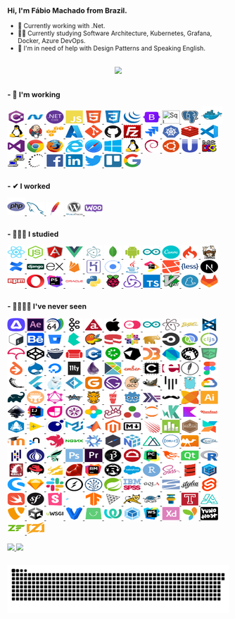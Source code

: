 ### Hi, I'm Fábio Machado from Brazil.

- 🧰 Currently working with .Net.
- 🧙‍♂️ Currently studying Software Architecture, Kubernetes, Grafana, Docker, Azure DevOps.
- 🤔 I'm in need of help with Design Patterns and Speaking English.

##

 <div style="display: flex; flex-direction: row; justify-content: center; align-items: center;">
  <a href="https://www.linkedin.com/in/
           
           
           -carlos-11b9a282" target="_blank">
   <img height="180em" 
       src="https://github-readme-stats.anuraghazra1.vercel.app/api?username=HudsonCarlos&show_icons=true&theme=dark&include_all_commits=true&count_private=true">
  </a>
  <a href="https://www.linkedin.com/in/hudson-carlos-11b9a282" target="_blank">
   <img height="180em" 
        src="https://github-readme-stats.anuraghazra1.vercel.app/api/top-langs/?username=HudsonCarlos&layout=compact&langs_count=7&theme=dark">
  </a>
</div>
  
##
### - 🔨 I'm working
 
<div>
  <a href="https://www.linkedin.com/in/hudson-carlos-11b9a282" target="_blank">
   <img title="CSHARP" height="30" width="40" src="https://raw.githubusercontent.com/devicons/devicon/master/icons/csharp/csharp-original.svg">
   <img title="DotNet" height="30" width="40" src="https://raw.githubusercontent.com/devicons/devicon/master/icons/dot-net/dot-net-original.svg">
   <img title=".Net Core" height="30" width="40" src="https://raw.githubusercontent.com/devicons/devicon/master/icons/dotnetcore/dotnetcore-original.svg">
   <img title="Js" height="30" width="40" src="https://raw.githubusercontent.com/devicons/devicon/master/icons/javascript/javascript-plain.svg">
   <img title="HTML" height="30" width="40" src="https://raw.githubusercontent.com/devicons/devicon/master/icons/html5/html5-original.svg">
   <img title="CSS" height="30" width="40" src="https://raw.githubusercontent.com/devicons/devicon/master/icons/css3/css3-original.svg">
   <img title="JQuery" height="30" width="40" src="https://raw.githubusercontent.com/devicons/devicon/master/icons/jquery/jquery-original.svg">
   <img title="BOOTSTRAP" height="30" width="40" src="https://raw.githubusercontent.com/devicons/devicon/master/icons/bootstrap/bootstrap-original.svg">
   <img title="Sql Server" height="30" width="40" src="https://cdn.jsdelivr.net/gh/devicons/devicon/icons/microsoftsqlserver/microsoftsqlserver-plain.svg"> 
   <img title="PostgreSql" height="30" width="40" src="https://raw.githubusercontent.com/devicons/devicon/master/icons/postgresql/postgresql-original.svg">
   <img title="Docker" height="40" width="50" src="https://raw.githubusercontent.com/devicons/devicon/master/icons/docker/docker-original.svg">
   <img title="Linux" height="30" width="40" src="https://raw.githubusercontent.com/devicons/devicon/master/icons/linux/linux-original.svg">
   <img title="Jenkins" height="30" width="40" src="https://raw.githubusercontent.com/devicons/devicon/master/icons/jenkins/jenkins-original.svg"> 
   <img title="AMAZONWEBSERVICES" height="30" width="40" src="https://raw.githubusercontent.com/devicons/devicon/master/icons/amazonwebservices/amazonwebservices-original.svg">
   <img title="AZURE" height="30" width="40" src="https://raw.githubusercontent.com/devicons/devicon/master/icons/azure/azure-original.svg"> 
   <img title="GIT" height="30" width="40" src="https://raw.githubusercontent.com/devicons/devicon/master/icons/git/git-original.svg">
   <img title="GITHUB" height="30" width="40" src="https://raw.githubusercontent.com/devicons/devicon/master/icons/github/github-original.svg">   
   <img title="FILEZILLA" height="30" width="40" src="https://raw.githubusercontent.com/devicons/devicon/master/icons/filezilla/filezilla-plain.svg">
   <img title="JIRA" height="30" width="40" src="https://raw.githubusercontent.com/devicons/devicon/master/icons/jira/jira-original.svg">
   <img title="KUBERNETES" height="30" width="40" src="https://raw.githubusercontent.com/devicons/devicon/master/icons/kubernetes/kubernetes-plain.svg">
   <img title="REDIS" height="30" width="40" src="https://raw.githubusercontent.com/devicons/devicon/master/icons/redis/redis-original.svg"> 
   <img title="VSCODE" height="30" width="40" src="https://raw.githubusercontent.com/devicons/devicon/master/icons/vscode/vscode-original.svg">
   <img title="VISUALSTUDIO" height="30" width="40" src="https://raw.githubusercontent.com/devicons/devicon/master/icons/visualstudio/visualstudio-plain.svg">
   <img title="CHROME" height="30" width="40" src="https://raw.githubusercontent.com/devicons/devicon/master/icons/chrome/chrome-original.svg">
   <img title="FIREFOX" height="30" width="40" src="https://raw.githubusercontent.com/devicons/devicon/master/icons/firefox/firefox-original.svg">
   <img title="IE10" height="30" width="40" src="https://raw.githubusercontent.com/devicons/devicon/master/icons/ie10/ie10-original.svg">
   <img title="SAFARI" height="30" width="40" src="https://raw.githubusercontent.com/devicons/devicon/master/icons/safari/safari-original.svg">
   <img title="WINDOWS8" height="30" width="40" src="https://raw.githubusercontent.com/devicons/devicon/master/icons/windows8/windows8-original.svg">
   <img title="LINUX" height="30" width="40" src="https://raw.githubusercontent.com/devicons/devicon/master/icons/linux/linux-original.svg">
   <img title="DEBIAN" height="30" width="40" src="https://raw.githubusercontent.com/devicons/devicon/master/icons/debian/debian-original.svg">
   <img title="UBUNTU" height="30" width="40" src="https://raw.githubusercontent.com/devicons/devicon/master/icons/ubuntu/ubuntu-plain.svg">
   <img title="UNIX" height="30" width="40" src="https://raw.githubusercontent.com/devicons/devicon/master/icons/unix/unix-original.svg">
   <img title="MSDOS" height="30" width="40" src="https://raw.githubusercontent.com/devicons/devicon/master/icons/msdos/msdos-original.svg">
   <img title="PUTTY" height="30" width="40" src="https://raw.githubusercontent.com/devicons/devicon/master/icons/putty/putty-original.svg">
   <img title="SSH" height="30" width="40" src="https://raw.githubusercontent.com/devicons/devicon/master/icons/ssh/ssh-original.svg"> 
   <img title="FACEBOOK" height="30" width="40" src="https://raw.githubusercontent.com/devicons/devicon/master/icons/facebook/facebook-original.svg">
   <img title="LINKEDIN" height="30" width="40" src="https://raw.githubusercontent.com/devicons/devicon/master/icons/linkedin/linkedin-original.svg">
   <img title="TWITTER" height="30" width="40" src="https://raw.githubusercontent.com/devicons/devicon/master/icons/twitter/twitter-original.svg">  
   <img title="TRELLO" height="30" width="40" src="https://raw.githubusercontent.com/devicons/devicon/master/icons/trello/trello-plain.svg">
   <img title="GOOGLE" height="30" width="40" src="https://raw.githubusercontent.com/devicons/devicon/master/icons/google/google-original.svg">
  </a>
</div>

##
### - ✔ I worked

<div>
 <a href="https://www.linkedin.com/in/hudson-carlos-11b9a282" target="_blank">
  <img title="PHP" height="40" width="40" src="https://raw.githubusercontent.com/devicons/devicon/master/icons/php/php-original.svg">  
  <img title="MySql" height="30" width="40" src="https://raw.githubusercontent.com/devicons/devicon/master/icons/mysql/mysql-original.svg">  
  <img title="APACHE" height="30" width="40" src="https://raw.githubusercontent.com/devicons/devicon/master/icons/apache/apache-original.svg">
  <img title="WordPress" height="30" width="40" src="https://raw.githubusercontent.com/devicons/devicon/master/icons/wordpress/wordpress-original.svg">
  <img title="WOOCOMMERCE" height="30" width="40" src="https://raw.githubusercontent.com/devicons/devicon/master/icons/woocommerce/woocommerce-original.svg">
 </a>
</div>

##
### - 👨‍🎓💡 I studied

<div>
 <a href="https://www.linkedin.com/in/hudson-carlos-11b9a282" target="_blank">
  <img title="React" height="30" width="40" src="https://raw.githubusercontent.com/devicons/devicon/master/icons/react/react-original.svg">
  <img title="NodeJS" height="30" width="40" src="https://raw.githubusercontent.com/devicons/devicon/master/icons/nodejs/nodejs-original.svg">
  <img title="AngulaJS" height="30" width="40" src="https://raw.githubusercontent.com/devicons/devicon/master/icons/angularjs/angularjs-original.svg">
  <img title="VueJS" height="30" width="40" src="https://raw.githubusercontent.com/devicons/devicon/master/icons/vuejs/vuejs-original.svg">
  <img title="Electron" height="30" width="40" src="https://raw.githubusercontent.com/devicons/devicon/master/icons/electron/electron-original.svg">  
  <img title="MongoDB" height="30" width="40" src="https://raw.githubusercontent.com/devicons/devicon/master/icons/mongodb/mongodb-original.svg">  
  <img title="ANDROID" height="30" width="40" src="https://raw.githubusercontent.com/devicons/devicon/master/icons/android/android-original.svg">
  <img title="ARDUINO" height="30" width="40" src="https://raw.githubusercontent.com/devicons/devicon/master/icons/arduino/arduino-original.svg">
  <img title="CANVA" height="30" width="40" src="https://raw.githubusercontent.com/devicons/devicon/master/icons/canva/canva-original.svg">    
  <img title="CODEIGNITER" height="30" width="40" src="https://raw.githubusercontent.com/devicons/devicon/master/icons/codeigniter/codeigniter-plain.svg">
  <img title="COMPOSER" height="30" width="40" src="https://raw.githubusercontent.com/devicons/devicon/master/icons/composer/composer-original.svg">
  <img title="CONFLUENCE" height="30" width="40" src="https://raw.githubusercontent.com/devicons/devicon/master/icons/confluence/confluence-original.svg">
  <img title="DJANGO" height="30" width="40" src="https://raw.githubusercontent.com/devicons/devicon/master/icons/django/django-original.svg">
  <img title="EXPRESS" height="30" width="40" src="https://raw.githubusercontent.com/devicons/devicon/master/icons/express/express-original.svg">
  <img title="FIREBASE" height="30" width="40" src="https://raw.githubusercontent.com/devicons/devicon/master/icons/firebase/firebase-plain.svg">  
  <img title="HEROKU" height="30" width="40" src="https://raw.githubusercontent.com/devicons/devicon/master/icons/heroku/heroku-original.svg">
  <img title="IONIC" height="30" width="40" src="https://raw.githubusercontent.com/devicons/devicon/master/icons/ionic/ionic-original.svg">
  <img title="JAVA" height="30" width="40" src="https://raw.githubusercontent.com/devicons/devicon/master/icons/java/java-original.svg">
  <img title="JETBRAINS" height="30" width="40" src="https://raw.githubusercontent.com/devicons/devicon/master/icons/jetbrains/jetbrains-original.svg">
  <img title="LARAVEL" height="30" width="40" src="https://raw.githubusercontent.com/devicons/devicon/master/icons/laravel/laravel-plain.svg"> 
  <img title="LESS" height="30" width="40" src="https://raw.githubusercontent.com/devicons/devicon/master/icons/less/less-plain-wordmark.svg">
  <img title="NEXTJS" height="30" width="40" src="https://raw.githubusercontent.com/devicons/devicon/master/icons/nextjs/nextjs-original.svg">
  <img title="NPM" height="30" width="40" src="https://raw.githubusercontent.com/devicons/devicon/master/icons/npm/npm-original-wordmark.svg">
  <img title="OPERA" height="30" width="40" src="https://raw.githubusercontent.com/devicons/devicon/master/icons/opera/opera-original.svg">
  <img title="PHPSTORM" height="30" width="40" src="https://raw.githubusercontent.com/devicons/devicon/master/icons/phpstorm/phpstorm-original.svg">
  <img title="ORACLE" height="30" width="40" src="https://raw.githubusercontent.com/devicons/devicon/master/icons/oracle/oracle-original.svg">
  <img title="PYTHON" height="30" width="40" src="https://raw.githubusercontent.com/devicons/devicon/master/icons/python/python-original.svg">
  <img title="RASPBERRYPI" height="30" width="40" src="https://raw.githubusercontent.com/devicons/devicon/master/icons/raspberrypi/raspberrypi-original.svg"> 
  <img title="REDUX" height="30" width="40" src="https://raw.githubusercontent.com/devicons/devicon/master/icons/redux/redux-original.svg">  
  <img title="TYPESCRIPT" height="30" width="40" src="https://raw.githubusercontent.com/devicons/devicon/master/icons/typescript/typescript-original.svg">
  <img title="VIM" height="30" width="40" src="https://raw.githubusercontent.com/devicons/devicon/master/icons/vim/vim-original.svg">  
  <img title="YARN" height="30" width="40" src="https://raw.githubusercontent.com/devicons/devicon/master/icons/yarn/yarn-original.svg">
  <img title="GITLAB" height="30" width="40" src="https://raw.githubusercontent.com/devicons/devicon/master/icons/gitlab/gitlab-original.svg"> 
 </a>
</div>

##
### - 🍍🏃‍🤪😵 I've never seen

<div>
 <a href="https://www.linkedin.com/in/hudson-carlos-11b9a282" target="_blank">
  <img title="ADONISJS" height="30" width="40" src="https://raw.githubusercontent.com/devicons/devicon/master/icons/adonisjs/adonisjs-original.svg">
  <img title="AFTEREFFECTS" height="30" width="40" src="https://raw.githubusercontent.com/devicons/devicon/master/icons/aftereffects/aftereffects-original.svg">
  <img title="AARCH64" height="30" width="40" src="https://raw.githubusercontent.com/devicons/devicon/master/icons/aarch64/aarch64-original.svg">
  <img title="APACHEKAFKA" height="30" width="40" src="https://raw.githubusercontent.com/devicons/devicon/master/icons/apachekafka/apachekafka-original.svg">
  <img title="APPCELERATOR" height="30" width="40" src="https://raw.githubusercontent.com/devicons/devicon/master/icons/appcelerator/appcelerator-original.svg">
  <img title="APPLE" height="30" width="40" src="https://raw.githubusercontent.com/devicons/devicon/master/icons/apple/apple-original.svg">
  <img title="APPWRITE" height="30" width="40" src="https://raw.githubusercontent.com/devicons/devicon/master/icons/appwrite/appwrite-original.svg">
  <img title="ARDUINO" height="30" width="40" src="https://raw.githubusercontent.com/devicons/devicon/master/icons/arduino/arduino-original.svg">
  <img title="ATOM" height="30" width="40" src="https://raw.githubusercontent.com/devicons/devicon/master/icons/atom/atom-original.svg">
  <img title="BABEL" height="30" width="40" src="https://raw.githubusercontent.com/devicons/devicon/master/icons/babel/babel-original.svg">
  <img title="BACKBONEJS" height="30" width="40" src="https://raw.githubusercontent.com/devicons/devicon/master/icons/backbonejs/backbonejs-original.svg">
  <img title="BASH" height="30" width="40" src="https://raw.githubusercontent.com/devicons/devicon/master/icons/bash/bash-original.svg">
  <img title="BEHANCE" height="30" width="40" src="https://raw.githubusercontent.com/devicons/devicon/master/icons/behance/behance-original.svg">
  <img title="BITBUCKET" height="30" width="40" src="https://raw.githubusercontent.com/devicons/devicon/master/icons/bitbucket/bitbucket-original.svg">
  <img title="BULMA" height="30" width="40" src="https://raw.githubusercontent.com/devicons/devicon/master/icons/bulma/bulma-plain.svg">
  <img title="BOWER" height="30" width="40" src="https://raw.githubusercontent.com/devicons/devicon/master/icons/bower/bower-original.svg">
  <img title="CAKEPHP" height="30" width="40" src="https://raw.githubusercontent.com/devicons/devicon/master/icons/cakephp/cakephp-original.svg">
  <img title="CENTOS" height="30" width="40" src="https://raw.githubusercontent.com/devicons/devicon/master/icons/centos/centos-original.svg">
  <img title="CEYLON" height="30" width="40" src="https://raw.githubusercontent.com/devicons/devicon/master/icons/ceylon/ceylon-original.svg">
  <img title="CIRCLECI" height="30" width="40" src="https://raw.githubusercontent.com/devicons/devicon/master/icons/circleci/circleci-plain.svg">
  <img title="CLOJURE" height="30" width="40" src="https://raw.githubusercontent.com/devicons/devicon/master/icons/clojure/clojure-original.svg">
  <img title="CLOJURESCRIPT" height="30" width="40" src="https://raw.githubusercontent.com/devicons/devicon/master/icons/clojurescript/clojurescript-original.svg">
  <img title="CODECOV" height="30" width="40" src="https://raw.githubusercontent.com/devicons/devicon/master/icons/codecov/codecov-plain.svg">
  <img title="CODEPEN" height="30" width="40" src="https://raw.githubusercontent.com/devicons/devicon/master/icons/codepen/codepen-plain.svg">
  <img title="COFFEESCRIPT" height="30" width="40" src="https://raw.githubusercontent.com/devicons/devicon/master/icons/coffeescript/coffeescript-original.svg">
  <img title="COUCHDB" height="30" width="40" src="https://raw.githubusercontent.com/devicons/devicon/master/icons/couchdb/couchdb-original.svg">
  <img title="CPLUSPLUS" height="30" width="40" src="https://raw.githubusercontent.com/devicons/devicon/master/icons/cplusplus/cplusplus-original.svg">
  <img title="CUCUMBER" height="30" width="40" src="https://raw.githubusercontent.com/devicons/devicon/master/icons/cucumber/cucumber-plain.svg">
  <img title="CRYSTAL" height="30" width="40" src="https://raw.githubusercontent.com/devicons/devicon/master/icons/crystal/crystal-original.svg">
  <img title="D3JS" height="30" width="40" src="https://raw.githubusercontent.com/devicons/devicon/master/icons/d3js/d3js-original.svg">
  <img title="DART" height="30" width="40" src="https://raw.githubusercontent.com/devicons/devicon/master/icons/dart/dart-original.svg">
  <img title="DENOJS" height="30" width="40" src="https://raw.githubusercontent.com/devicons/devicon/master/icons/denojs/denojs-original.svg">
  <img title="DEVICON" height="30" width="40" src="https://raw.githubusercontent.com/devicons/devicon/master/icons/devicon/devicon-original.svg">
  <img title="DOCTRINE" height="30" width="40" src="https://raw.githubusercontent.com/devicons/devicon/master/icons/doctrine/doctrine-original.svg">
  <img title="DRUPAL" height="30" width="40" src="https://raw.githubusercontent.com/devicons/devicon/master/icons/drupal/drupal-original.svg">
  <img title="DIGITALOCEAN" height="30" width="40" src="https://raw.githubusercontent.com/devicons/devicon/master/icons/digitalocean/digitalocean-original.svg">
  <img title="ELEVENTY" height="30" width="40" src="https://raw.githubusercontent.com/devicons/devicon/master/icons/eleventy/eleventy-original.svg">
  <img title="ELIXIR" height="30" width="40" src="https://raw.githubusercontent.com/devicons/devicon/master/icons/elixir/elixir-original.svg">
  <img title="ELM" height="30" width="40" src="https://raw.githubusercontent.com/devicons/devicon/master/icons/elm/elm-original.svg">
  <img title="EMBER" height="30" width="40" src="https://raw.githubusercontent.com/devicons/devicon/master/icons/ember/ember-original-wordmark.svg">
  <img title="EMBEDDEDC" height="30" width="40" src="https://raw.githubusercontent.com/devicons/devicon/master/icons/embeddedc/embeddedc-original.svg">
  <img title="ERLANG" height="30" width="40" src="https://raw.githubusercontent.com/devicons/devicon/master/icons/erlang/erlang-original.svg"> 
  <img title="FEATHERSJS" height="30" width="40" src="https://raw.githubusercontent.com/devicons/devicon/master/icons/feathersjs/feathersjs-original.svg">
  <img title="FIGMA" height="30" width="40" src="https://raw.githubusercontent.com/devicons/devicon/master/icons/figma/figma-original.svg">
  <img title="FLASK" height="30" width="40" src="https://raw.githubusercontent.com/devicons/devicon/master/icons/flask/flask-original.svg">  
  <img title="FLUTTER" height="30" width="40" src="https://raw.githubusercontent.com/devicons/devicon/master/icons/flutter/flutter-original.svg">
  <img title="FOUNDATION" height="30" width="40" src="https://raw.githubusercontent.com/devicons/devicon/master/icons/foundation/foundation-original.svg">  
  <img title="FSHARP" height="30" width="40" src="https://raw.githubusercontent.com/devicons/devicon/master/icons/fsharp/fsharp-original.svg">
  <img title="GATLING" height="30" width="40" src="https://raw.githubusercontent.com/devicons/devicon/master/icons/gatling/gatling-plain.svg">
  <img title="GATSBY" height="30" width="40" src="https://raw.githubusercontent.com/devicons/devicon/master/icons/gatsby/gatsby-plain.svg">
  <img title="GCC" height="30" width="40" src="https://raw.githubusercontent.com/devicons/devicon/master/icons/gcc/gcc-original.svg">
  <img title="GIMP" height="30" width="40" src="https://raw.githubusercontent.com/devicons/devicon/master/icons/gimp/gimp-original.svg">
  <img title="GITTER" height="30" width="40" src="https://raw.githubusercontent.com/devicons/devicon/master/icons/gitter/gitter-plain.svg">
  <img title="GO" height="30" width="40" src="https://raw.githubusercontent.com/devicons/devicon/master/icons/go/go-original.svg"> 
  <img title="GOOGLECLOUD" height="30" width="40" src="https://raw.githubusercontent.com/devicons/devicon/master/icons/googlecloud/googlecloud-original.svg">
  <img title="GRADLE" height="30" width="40" src="https://raw.githubusercontent.com/devicons/devicon/master/icons/gradle/gradle-plain.svg">
  <img title="GRAILS" height="30" width="40" src="https://raw.githubusercontent.com/devicons/devicon/master/icons/grails/grails-original.svg">
  <img title="GRAPHQL" height="30" width="40" src="https://raw.githubusercontent.com/devicons/devicon/master/icons/graphql/graphql-plain.svg">
  <img title="GROOVY" height="30" width="40" src="https://raw.githubusercontent.com/devicons/devicon/master/icons/groovy/groovy-original.svg">
  <img title="GRUNT" height="30" width="40" src="https://raw.githubusercontent.com/devicons/devicon/master/icons/grunt/grunt-original.svg">
  <img title="GULP" height="30" width="40" src="https://raw.githubusercontent.com/devicons/devicon/master/icons/gulp/gulp-plain.svg">
  <img title="GODOT" height="30" width="40" src="https://raw.githubusercontent.com/devicons/devicon/master/icons/godot/godot-original.svg">
  <img title="HASKELL" height="30" width="40" src="https://raw.githubusercontent.com/devicons/devicon/master/icons/haskell/haskell-original.svg">
  <img title="HANDLEBARS" height="30" width="40" src="https://raw.githubusercontent.com/devicons/devicon/master/icons/handlebars/handlebars-original.svg">
  <img title="HAXE" height="30" width="40" src="https://raw.githubusercontent.com/devicons/devicon/master/icons/haxe/haxe-original.svg">
  <img title="ILLUSTRATOR" height="30" width="40" src="https://raw.githubusercontent.com/devicons/devicon/master/icons/illustrator/illustrator-plain.svg">
  <img title="INKSCAPE" height="30" width="40" src="https://raw.githubusercontent.com/devicons/devicon/master/icons/inkscape/inkscape-original.svg">
  <img title="INTELLIJ" height="30" width="40" src="https://raw.githubusercontent.com/devicons/devicon/master/icons/intellij/intellij-original.svg">
  <img title="JAMSTACK" height="30" width="40" src="https://raw.githubusercontent.com/devicons/devicon/master/icons/jamstack/jamstack-original.svg">
  <img title="JASMINE" height="30" width="40" src="https://raw.githubusercontent.com/devicons/devicon/master/icons/jasmine/jasmine-plain.svg">
  <img title="JEET" height="30" width="40" src="https://raw.githubusercontent.com/devicons/devicon/master/icons/jeet/jeet-original.svg">
  <img title="JEST" height="30" width="40" src="https://raw.githubusercontent.com/devicons/devicon/master/icons/jest/jest-plain.svg">
  <img title="JULIA" height="30" width="40" src="https://raw.githubusercontent.com/devicons/devicon/master/icons/julia/julia-original.svg">
  <img title="JUPYTER" height="30" width="40" src="https://raw.githubusercontent.com/devicons/devicon/master/icons/jupyter/jupyter-original.svg">
  <img title="KARMA" height="30" width="40" src="https://raw.githubusercontent.com/devicons/devicon/master/icons/karma/karma-original.svg">
  <img title="KOTLIN" height="30" width="40" src="https://raw.githubusercontent.com/devicons/devicon/master/icons/kotlin/kotlin-original.svg">
  <img title="KNOCKOUT" height="30" width="40" src="https://raw.githubusercontent.com/devicons/devicon/master/icons/knockout/knockout-plain-wordmark.svg">
  <img title="KRAKENJS" height="30" width="40" src="https://raw.githubusercontent.com/devicons/devicon/master/icons/krakenjs/krakenjs-original.svg">
  <img title="LABVIEW" height="30" width="40" src="https://raw.githubusercontent.com/devicons/devicon/master/icons/labview/labview-original.svg">
  <img title="LUA" height="30" width="40" src="https://raw.githubusercontent.com/devicons/devicon/master/icons/lua/lua-original.svg">
  <img title="MATERIALUI" height="30" width="40" src="https://raw.githubusercontent.com/devicons/devicon/master/icons/materialui/materialui-original.svg">
  <img title="MATLAB" height="30" width="40" src="https://raw.githubusercontent.com/devicons/devicon/master/icons/matlab/matlab-original.svg">
  <img title="MAGENTO" height="30" width="40" src="https://raw.githubusercontent.com/devicons/devicon/master/icons/magento/magento-original.svg">
  <img title="MARKDOWN" height="30" width="40" src="https://raw.githubusercontent.com/devicons/devicon/master/icons/markdown/markdown-original.svg">
  <img title="METEOR" height="30" width="40" src="https://raw.githubusercontent.com/devicons/devicon/master/icons/meteor/meteor-original.svg">
  <img title="MINITAB" height="30" width="40" src="https://raw.githubusercontent.com/devicons/devicon/master/icons/minitab/minitab-original.svg">
  <img title="MOCHA" height="30" width="40" src="https://raw.githubusercontent.com/devicons/devicon/master/icons/mocha/mocha-plain.svg">
  <img title="MODX" height="30" width="40" src="https://raw.githubusercontent.com/devicons/devicon/master/icons/modx/modx-original.svg">
  <img title="MOODLE" height="30" width="40" src="https://raw.githubusercontent.com/devicons/devicon/master/icons/moodle/moodle-original.svg">
  <img title="NEO4J" height="30" width="40" src="https://raw.githubusercontent.com/devicons/devicon/master/icons/neo4j/neo4j-original.svg">
  <img title="NESTJS" height="30" width="40" src="https://raw.githubusercontent.com/devicons/devicon/master/icons/nestjs/nestjs-plain.svg">
  <img title="NGINX" height="30" width="40" src="https://raw.githubusercontent.com/devicons/devicon/master/icons/nginx/nginx-original.svg">
  <img title="NIXOS" height="30" width="40" src="https://raw.githubusercontent.com/devicons/devicon/master/icons/nixos/nixos-original.svg">
  <img title="NODEWEBKIT" height="30" width="40" src="https://raw.githubusercontent.com/devicons/devicon/master/icons/nodewebkit/nodewebkit-original.svg">
  <img title="NUMPY" height="30" width="40" src="https://raw.githubusercontent.com/devicons/devicon/master/icons/numpy/numpy-original.svg">
  <img title="NUXTJS" height="30" width="40" src="https://raw.githubusercontent.com/devicons/devicon/master/icons/nuxtjs/nuxtjs-original.svg">
  <img title="OBJECTIVEC" height="30" width="40" src="https://raw.githubusercontent.com/devicons/devicon/master/icons/objectivec/objectivec-plain.svg">
  <img title="OCAML" height="30" width="40" src="https://raw.githubusercontent.com/devicons/devicon/master/icons/ocaml/ocaml-original.svg">
  <img title="OPENGL" height="30" width="40" src="https://raw.githubusercontent.com/devicons/devicon/master/icons/opengl/opengl-original.svg">
  <img title="PANDAS" height="30" width="40" src="https://raw.githubusercontent.com/devicons/devicon/master/icons/pandas/pandas-original.svg">
  <img title="PERL" height="30" width="40" src="https://raw.githubusercontent.com/devicons/devicon/master/icons/perl/perl-original.svg">
  <img title="PHALCON" height="30" width="40" src="https://raw.githubusercontent.com/devicons/devicon/master/icons/phalcon/phalcon-original.svg">
  <img title="PHOTOSHOP" height="30" width="40" src="https://raw.githubusercontent.com/devicons/devicon/master/icons/photoshop/photoshop-plain.svg">
  <img title="PREMIEREPRO" height="30" width="40" src="https://raw.githubusercontent.com/devicons/devicon/master/icons/premierepro/premierepro-plain.svg">
  <img title="PROCESSING" height="30" width="40" src="https://raw.githubusercontent.com/devicons/devicon/master/icons/processing/processing-original.svg">
  <img title="PROTRACTOR" height="30" width="40" src="https://raw.githubusercontent.com/devicons/devicon/master/icons/protractor/protractor-plain.svg">
  <img title="PYCHARM" height="30" width="40" src="https://raw.githubusercontent.com/devicons/devicon/master/icons/pycharm/pycharm-original.svg">
  <img title="PHOENIX" height="30" width="40" src="https://raw.githubusercontent.com/devicons/devicon/master/icons/phoenix/phoenix-original.svg">
  <img title="QT" height="30" width="40" src="https://raw.githubusercontent.com/devicons/devicon/master/icons/qt/qt-original.svg">
  <img title="R" height="30" width="40" src="https://raw.githubusercontent.com/devicons/devicon/master/icons/r/r-original.svg">
  <img title="RAILS" height="30" width="40" src="https://raw.githubusercontent.com/devicons/devicon/master/icons/rails/rails-original-wordmark.svg">
  <img title="REDHAT" height="30" width="40" src="https://raw.githubusercontent.com/devicons/devicon/master/icons/redhat/redhat-original.svg">
  <img title="ROCKSDB" height="30" width="40" src="https://raw.githubusercontent.com/devicons/devicon/master/icons/rocksdb/rocksdb-plain.svg">
  <img title="RUBY" height="30" width="40" src="https://raw.githubusercontent.com/devicons/devicon/master/icons/ruby/ruby-original.svg">
  <img title="RUBYMINE" height="30" width="40" src="https://raw.githubusercontent.com/devicons/devicon/master/icons/rubymine/rubymine-original.svg">
  <img title="RUST" height="30" width="40" src="https://raw.githubusercontent.com/devicons/devicon/master/icons/rust/rust-plain.svg">
  <img title="SALESFORCE" height="30" width="40" src="https://raw.githubusercontent.com/devicons/devicon/master/icons/salesforce/salesforce-original.svg">
  <img title="RSTUDIO" height="30" width="40" src="https://raw.githubusercontent.com/devicons/devicon/master/icons/rstudio/rstudio-original.svg">
  <img title="SASS" height="30" width="40" src="https://raw.githubusercontent.com/devicons/devicon/master/icons/sass/sass-original.svg">
  <img title="SCALA" height="30" width="40" src="https://raw.githubusercontent.com/devicons/devicon/master/icons/scala/scala-original.svg">
  <img title="SEQUELIZE" height="30" width="40" src="https://raw.githubusercontent.com/devicons/devicon/master/icons/sequelize/sequelize-original.svg">
  <img title="SHOPWARE" height="30" width="40" src="https://raw.githubusercontent.com/devicons/devicon/master/icons/shopware/shopware-original.svg">
  <img title="SKETCH" height="30" width="40" src="https://raw.githubusercontent.com/devicons/devicon/master/icons/sketch/sketch-original.svg">
  <img title="SLACK" height="30" width="40" src="https://raw.githubusercontent.com/devicons/devicon/master/icons/slack/slack-original.svg">
  <img title="SOCKETIO" height="30" width="40" src="https://raw.githubusercontent.com/devicons/devicon/master/icons/socketio/socketio-original.svg">
  <img title="SOURCETREE" height="30" width="40" src="https://raw.githubusercontent.com/devicons/devicon/master/icons/sourcetree/sourcetree-original.svg">
  <img title="SPRING" height="30" width="40" src="https://raw.githubusercontent.com/devicons/devicon/master/icons/spring/spring-original.svg">
  <img title="SPSS" height="30" width="40" src="https://raw.githubusercontent.com/devicons/devicon/master/icons/spss/spss-original.svg">
  <img title="SQLALCHEMY" height="30" width="40" src="https://raw.githubusercontent.com/devicons/devicon/master/icons/sqlalchemy/sqlalchemy-original.svg">
  <img title="SUBVERSION" height="30" width="40" src="https://raw.githubusercontent.com/devicons/devicon/master/icons/subversion/subversion-original.svg">
  <img title="STYLUS" height="30" width="40" src="https://raw.githubusercontent.com/devicons/devicon/master/icons/stylus/stylus-original.svg">
  <img title="SVELTE" height="30" width="40" src="https://raw.githubusercontent.com/devicons/devicon/master/icons/svelte/svelte-original.svg">
  <img title="SWIFT" height="30" width="40" src="https://raw.githubusercontent.com/devicons/devicon/master/icons/swift/swift-original.svg">
  <img title="SYMFONY" height="30" width="40" src="https://raw.githubusercontent.com/devicons/devicon/master/icons/symfony/symfony-original.svg">
  <img title="STORYBOOK" height="30" width="40" src="https://raw.githubusercontent.com/devicons/devicon/master/icons/storybook/storybook-original.svg">
  <img title="TAILWINDCSS" height="30" width="40" src="https://raw.githubusercontent.com/devicons/devicon/master/icons/tailwindcss/tailwindcss-original-wordmark.svg">
  <img title="TENSORFLOW" height="30" width="40" src="https://raw.githubusercontent.com/devicons/devicon/master/icons/tensorflow/tensorflow-original.svg">
  <img title="THREEJS" height="30" width="40" src="https://raw.githubusercontent.com/devicons/devicon/master/icons/threejs/threejs-original.svg">
  <img title="TOMCAT" height="30" width="40" src="https://raw.githubusercontent.com/devicons/devicon/master/icons/tomcat/tomcat-original.svg">
  <img title="TORTOISEGIT" height="30" width="40" src="https://raw.githubusercontent.com/devicons/devicon/master/icons/tortoisegit/tortoisegit-original.svg">
  <img title="TOWERGIT" height="30" width="40" src="https://raw.githubusercontent.com/devicons/devicon/master/icons/towergit/towergit-original.svg">
  <img title="TRAVIS" height="30" width="40" src="https://raw.githubusercontent.com/devicons/devicon/master/icons/travis/travis-plain.svg">
  <img title="THEALGORITHMS" height="30" width="40" src="https://raw.githubusercontent.com/devicons/devicon/master/icons/thealgorithms/thealgorithms-original.svg">
  <img title="TYPO3" height="30" width="40" src="https://raw.githubusercontent.com/devicons/devicon/master/icons/typo3/typo3-original.svg">
  <img title="UNITY" height="30" width="40" src="https://raw.githubusercontent.com/devicons/devicon/master/icons/unity/unity-original.svg">
  <img title="UWSGI" height="30" width="40" src="https://raw.githubusercontent.com/devicons/devicon/master/icons/uwsgi/uwsgi-original.svg">
  <img title="VAGRANT" height="30" width="40" src="https://raw.githubusercontent.com/devicons/devicon/master/icons/vagrant/vagrant-original.svg">
  <img title="VUESTOREFRONT" height="30" width="40" src="https://raw.githubusercontent.com/devicons/devicon/master/icons/vuestorefront/vuestorefront-original.svg">
  <img title="WEBLATE" height="30" width="40" src="https://raw.githubusercontent.com/devicons/devicon/master/icons/weblate/weblate-original.svg">
  <img title="WEBPACK" height="30" width="40" src="https://raw.githubusercontent.com/devicons/devicon/master/icons/webpack/webpack-original.svg">
  <img title="WEBSTORM" height="30" width="40" src="https://raw.githubusercontent.com/devicons/devicon/master/icons/webstorm/webstorm-original.svg">
  <img title="XD" height="30" width="40" src="https://raw.githubusercontent.com/devicons/devicon/master/icons/xd/xd-plain.svg">
  <img title="YII" height="30" width="40" src="https://raw.githubusercontent.com/devicons/devicon/master/icons/yii/yii-original.svg">
  <img title="YUNOHOST" height="30" width="40" src="https://raw.githubusercontent.com/devicons/devicon/master/icons/yunohost/yunohost-original.svg">
  <img title="ZEND" height="30" width="40" src="https://raw.githubusercontent.com/devicons/devicon/master/icons/zend/zend-plain.svg">
  <img title="ZIG" height="30" width="40" src="https://raw.githubusercontent.com/devicons/devicon/master/icons/zig/zig-original.svg">
 </a>
</div>

 <br>
<div>  
  <a href = "mailto:hudsonscarlos@outlook.com">
   <img src="https://img.shields.io/badge/Microsoft_Outlook-0078D4?style=for-the-badge&logo=microsoft-outlook&logoColor=white" target="_blank">
  </a>
  <a href="https://www.linkedin.com/in/hudson-carlos-11b9a282" target="_blank">
   <img src="https://img.shields.io/badge/-LinkedIn-%230077B5?style=for-the-badge&logo=linkedin&logoColor=white" target="_blank">
  </a> 
 
##

  [![Snake animation](https://github.com/HudsonCarlos/HudsonCarlos/blob/output/github-contribution-grid-snake.svg)](url)

</div>

<!--
 listaParse.forEach(function(item,indice,array){    
    var nameUpper = item.name.toUpperCase()
    //if(item.versions.svg.length > 1){        
        //item.versions.svg.forEach(function(itemSvg,indice,array){
            //console.log('<img title="Hudson '+nameUpper+'" height="30" width="40" src="https://raw.githubusercontent.com/devicons/devicon/master/icons/'+item.name+'/'+item.name+'-'+itemSvg+'.svg">')              
        //})        
    //}
    //else{
    //    console.log('<img title="Hudson '+nameUpper+'" height="30" width="40" src="https://raw.githubusercontent.com/devicons/devicon/master/icons/'+item.name+'/'+item.name+'-'+item.versions.svg[0]+'.svg">')
    //}    
    console.log('<img title="Hudson '+nameUpper+'" height="30" width="40" src="https://raw.githubusercontent.com/devicons/devicon/master/icons/'+item.name+'/'+item.name+'-'+item.versions.svg[0]+'.svg">')
})
-->
